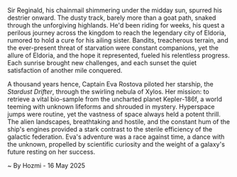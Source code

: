
Sir Reginald, his chainmail shimmering under the midday sun, spurred his destrier onward.  The dusty track, barely more than a goat path, snaked through the unforgiving highlands.  He'd been riding for weeks, his quest a perilous journey across the kingdom to reach the legendary city of Eldoria, rumored to hold a cure for his ailing sister.  Bandits, treacherous terrain, and the ever-present threat of starvation were constant companions, yet the allure of Eldoria, and the hope it represented, fueled his relentless progress.  Each sunrise brought new challenges, and each sunset the quiet satisfaction of another mile conquered.


A thousand years hence, Captain Eva Rostova piloted her starship, the *Stardust Drifter*, through the swirling nebula of Xylos.  Her mission: to retrieve a vital bio-sample from the uncharted planet Kepler-186f, a world teeming with unknown lifeforms and shrouded in mystery.  Hyperspace jumps were routine, yet the vastness of space always held a potent thrill.  The alien landscapes, breathtaking and hostile, and the constant hum of the ship's engines provided a stark contrast to the sterile efficiency of the galactic federation.  Eva's adventure was a race against time, a dance with the unknown, propelled by scientific curiosity and the weight of a galaxy's future resting on her success.

~ By Hozmi - 16 May 2025
